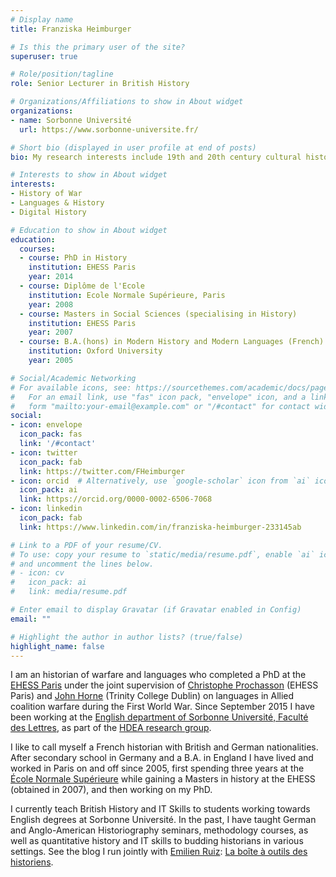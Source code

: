 ```yaml
---
# Display name
title: Franziska Heimburger

# Is this the primary user of the site?
superuser: true

# Role/position/tagline
role: Senior Lecturer in British History

# Organizations/Affiliations to show in About widget
organizations:
- name: Sorbonne Université
  url: https://www.sorbonne-universite.fr/

# Short bio (displayed in user profile at end of posts)
bio: My research interests include 19th and 20th century cultural history of military conflicts and language policy in military coalitions.

# Interests to show in About widget
interests:
- History of War
- Languages & History
- Digital History

# Education to show in About widget
education:
  courses:
  - course: PhD in History
    institution: EHESS Paris
    year: 2014
  - course: Diplôme de l'Ecole
    institution: Ecole Normale Supérieure, Paris
    year: 2008
  - course: Masters in Social Sciences (specialising in History)
    institution: EHESS Paris
    year: 2007
  - course: B.A.(hons) in Modern History and Modern Languages (French)
    institution: Oxford University
    year: 2005

# Social/Academic Networking
# For available icons, see: https://sourcethemes.com/academic/docs/page-builder/#icons
#   For an email link, use "fas" icon pack, "envelope" icon, and a link in the
#   form "mailto:your-email@example.com" or "/#contact" for contact widget.
social:
- icon: envelope
  icon_pack: fas
  link: '/#contact'
- icon: twitter
  icon_pack: fab
  link: https://twitter.com/FHeimburger
- icon: orcid  # Alternatively, use `google-scholar` icon from `ai` icon pack
  icon_pack: ai
  link: https://orcid.org/0000-0002-6506-7068
- icon: linkedin
  icon_pack: fab
  link: https://www.linkedin.com/in/franziska-heimburger-233145ab

# Link to a PDF of your resume/CV.
# To use: copy your resume to `static/media/resume.pdf`, enable `ai` icons in `params.toml`, 
# and uncomment the lines below.
# - icon: cv
#   icon_pack: ai
#   link: media/resume.pdf

# Enter email to display Gravatar (if Gravatar enabled in Config)
email: ""

# Highlight the author in author lists? (true/false)
highlight_name: false
---
```


I am an historian of warfare and languages who completed a PhD at the [EHESS Paris](https://www.ehess.fr/fr) under the joint supervision of [Christophe Prochasson](https://www.ehess.fr/fr/personne/christophe-prochasson) (EHESS Paris) and [John Horne](http://johnhorne.ie/biography/) (Trinity College Dublin) on languages in Allied coalition warfare during the First World War. Since September 2015 I have been working at the [English department of Sorbonne Université, Faculté des Lettres](https://lettres.sorbonne-universite.fr/faculte-des-lettres/ufr/langues/etudes-anglophones), as part of the [HDEA research group](http://hdea.paris-sorbonne.fr/).

I like to call myself a French historian with British and German nationalities. After secondary school in Germany and a B.A. in England I have lived and worked in Paris on and off since 2005, first spending three years at the [École Normale Supérieure](https://www.ens.psl.eu/) while gaining a Masters in history at the EHESS (obtained in 2007), and then working on my PhD.

I currently teach British History and IT Skills to students working towards English degrees at Sorbonne Université. In the past, I have taught German and Anglo-American Historiography seminars, methodology courses, as well as quantitative history and IT skills to budding historians in various settings. See the blog I run jointly with [Emilien Ruiz](https://e-ruiz.com/): [La boîte à outils des historiens](https://www.boiteaoutils.info/).

